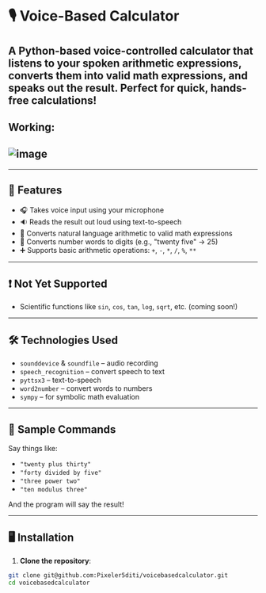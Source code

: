 # 🎙️ Voice-Based Calculator

A Python-based voice-controlled calculator that listens to your spoken arithmetic expressions, converts them into valid math expressions, and speaks out the result. Perfect for quick, hands-free calculations!
---

## Working:
![image](https://github.com/user-attachments/assets/81563120-e31b-4ac2-a680-b4bb85e15f24)
---

---

## 🚀 Features

- 🎧 Takes voice input using your microphone  
- 🔉 Reads the result out loud using text-to-speech  
- 🧠 Converts natural language arithmetic to valid math expressions  
- 🔢 Converts number words to digits (e.g., "twenty five" → 25)  
- ➕ Supports basic arithmetic operations: `+`, `-`, `*`, `/`, `%`, `**`

---

## ❗ Not Yet Supported

- Scientific functions like `sin`, `cos`, `tan`, `log`, `sqrt`, etc. (coming soon!)

---

## 🛠️ Technologies Used

- `sounddevice` & `soundfile` – audio recording  
- `speech_recognition` – convert speech to text  
- `pyttsx3` – text-to-speech  
- `word2number` – convert words to numbers  
- `sympy` – for symbolic math evaluation  

---

## 🧪 Sample Commands

Say things like:
- `"twenty plus thirty"`
- `"forty divided by five"`
- `"three power two"`
- `"ten modulus three"`

And the program will say the result!

---

## 🖥️ Installation

1. **Clone the repository**:
```bash
git clone git@github.com:Pixeler5diti/voicebasedcalculator.git
cd voicebasedcalculator
